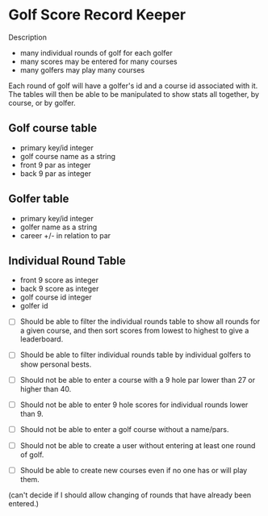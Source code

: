 # Golf Score Record Keeper

Description
  - many individual rounds of golf for each golfer
  - many scores may be entered for many courses
  - many golfers may play many courses

Each round of golf will have a golfer's id and a course id associated with it.  The tables will then be able to be manipulated to show stats all together, by course, or by golfer.


## Golf course table
  - primary key/id integer
  - golf course name as a string 
  - front 9 par as integer 
  - back 9 par as integer
  

## Golfer table
  - primary key/id integer 
  - golfer name as a string 
  - career +/- in relation to par
  

## Individual Round Table
  - front 9 score as integer
  - back 9 score as integer 
  - golf course id integer 
  - golfer id

  
  
  
  
 - [ ] Should be able to filter the individual rounds table to show all rounds for a given course, and then sort scores from lowest to highest to give a leaderboard.
  
 - [ ] Should be able to filter individual rounds table by individual golfers to show personal bests.
  
 - [ ] Should not be able to enter a course with a 9 hole par lower than 27 or higher than 40.
  
 - [ ] Should not be able to enter 9 hole scores for individual rounds lower than 9.
  
 - [ ] Should not be able to enter a golf course without a name/pars.
  
 - [ ] Should not be able to create a user without entering at least one round of golf.
  
 - [ ] Should be able to create new courses even if no one has or will play them.
  
  (can't decide if I should allow changing of rounds that have already been entered.)
  
  